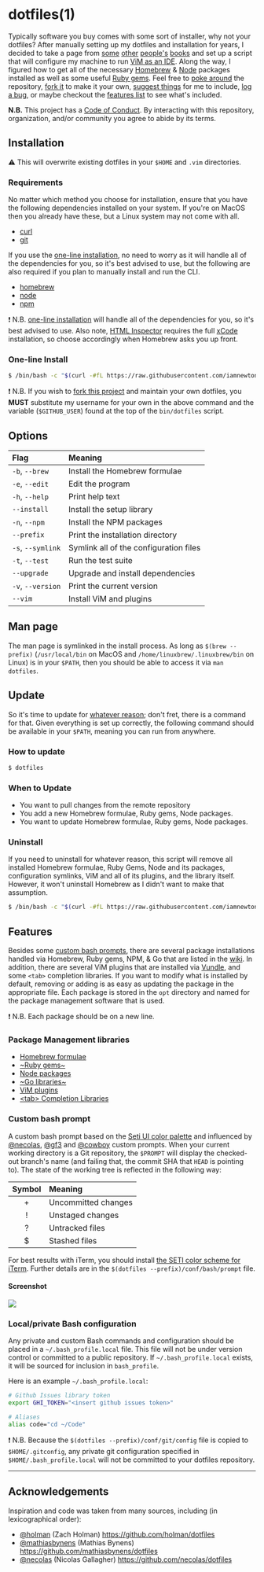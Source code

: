 # dotfiles(1)

Typically software you buy comes with some sort of installer, why not your dotfiles? After manually setting up my dotfiles and installation for years, I decided to take a page from [some](https://github.com/necolas) [other](https://github.com/mathiasbynens) [people's](https://github.com/cowboy) [books](http://dotfiles.github.io) and set up a script that will configure my machine to run [ViM as an IDE](http://blog.sanctum.geek.nz/series/unix-as-ide/).  Along the way, I figured how to get all of the necessary [Homebrew](http://braumeister.org) & [Node](https://www.npmjs.org) packages installed as well as some useful [Ruby gems](http://rubygems.org). Feel free to [poke around](https://github.com/iamnewton/dotfiles/commits/main) the repository, [fork it](https://github.com/iamnewton/dotfiles/fork) to make it your own, [suggest things](https://github.com/iamnewton/dotfiles/issues?labels=feature+request) for me to include, [log a bug](https://github.com/iamnewton/dotfiles/issues/new), or maybe checkout the [features list](#features) to see what's included.

**N.B.** This project has a [Code of Conduct](./.github/CODE_OF_CONDUCT.md). By interacting with this repository, organization, and/or community you agree to abide by its terms.

## Installation

:warning: This will overwrite existing dotfiles in your `$HOME` and `.vim` directories.

### Requirements

No matter which method you choose for installation, ensure that you have the following dependencies installed on your system.  If you're on MacOS then you already have these, but a Linux system may not come with all.

* [curl](http://curl.haxx.se)
* [git](http://git-scm.com)

If you use the [one-line installation](#one-line-install), no need to worry as it will handle all of the dependencies for you, so it's best advised to use, but the following are also required if you plan to manually install and run the CLI.

* [homebrew](http://brew.sh)
* [node](http://nodejs.org)
* [npm](https://www.npmjs.org)

:exclamation: N.B. [one-line installation](#one-line-install) will handle all of the dependencies for you, so it's best advised to use. Also note, [HTML Inspector](#node-packages) requires the full [xCode](https://itunes.apple.com/us/app/xcode/id497799835?mt=12) installation, so choose accordingly when Homebrew asks you up front.

### One-line Install

```bash
$ /bin/bash -c "$(curl -#fL https://raw.githubusercontent.com/iamnewton/dotfiles/main/bin/install)"
```

:exclamation: N.B. If you wish to [fork this project](https://github.com/iamnewton/dotfiles/fork) and maintain your own dotfiles, you **MUST** substitute my username for your own in the above command and the variable (`$GITHUB_USER`) found at the top of the `bin/dotfiles` script.

## Options

| Flag              | Meaning                                |
| :-----------------| :------------------------------------- |
| `-b`, `--brew`    | Install the Homebrew formulae          |
| `-e`, `--edit`    | Edit the program                       |
| `-h`, `--help`    | Print help text                        |
| `--install`       | Install the setup library              |
| `-n`, `--npm`     | Install the NPM packages               |
| `--prefix`        | Print the installation directory       |
| `-s`, `--symlink` | Symlink all of the configuration files |
| `-t`, `--test`    | Run the test suite                     |
| `--upgrade`       | Upgrade and install dependencies       |
| `-v`, `--version` | Print the current version              |
| `--vim`           | Install ViM and plugins                |

## Man page

The man page is symlinked in the install process. As long as `$(brew --prefix)` (`/usr/local/bin` on MacOS and `/home/linuxbrew/.linuxbrew/bin` on Linux) is in your `$PATH`, then you should be able to access it via `man dotfiles`.

## Update

So it's time to update for [whatever reason](#when-to-update); don't fret, there is a command for that. Given everything is set up correctly, the following command should be available in your `$PATH`, meaning you can run from anywhere.

### How to update

```bash
$ dotfiles
```

### When to Update

* You want to pull changes from the remote repository
* You add a new Homebrew formulae, Ruby gems, Node packages.
* You want to update Homebrew formulae, Ruby gems, Node packages.

### Uninstall

If you need to uninstall for whatever reason, this script will remove all installed Homebrew formulae, Ruby Gems, Node and its packages, configuration symlinks, ViM and all of its plugins, and the library itself.  However, it won't uninstall Homebrew as I didn't want to make that assumption.

```bash
$ /bin/bash -c "$(curl -#fL https://raw.githubusercontent.com/iamnewton/dotfiles/main/bin/uninstall)"
```

## Features

Besides some [custom bash prompts](#shell-custom-bash-prompt), there are several package installations handled via Homebrew, Ruby gems, NPM, & Go that are listed in the [wiki](https://github.com/iamnewton/dotfiles/wiki). In addition, there are several ViM plugins that are installed via [Vundle](https://github.com/gmarik/vundle), and some `<tab>` completion libraries. If you want to modify what is installed by default, removing or adding is as easy as updating the package in the appropriate file.  Each package is stored in the `opt` directory and named for the package management software that is used.

:exclamation: N.B. Each package should be on a new line.

### Package Management libraries

* [Homebrew formulae](https://github.com/iamnewton/dotfiles/wiki/Homebrew)
* [~Ruby gems~](https://github.com/iamnewton/dotfiles/wiki/Ruby)
* [Node packages](https://github.com/iamnewton/dotfiles/wiki/Node)
* [~Go libraries~](https://github.com/iamnewton/dotfiles/wiki/Go)
* [ViM plugins](https://github.com/iamnewton/dotfiles/wiki/ViM)
* [&lt;tab&gt; Completion Libraries](https://github.com/iamnewton/dotfiles/wiki/-tab--Completion)

### Custom bash prompt

A custom bash prompt based on the [Seti UI color palette](https://github.com/jesseweed/seti-ui) and influenced by [@necolas](https://github.com/necolas), [@gf3](https://github.com/gf3) and [@cowboy](https://github.com/cowboy) custom prompts. When your current working directory is a Git repository, the `$PROMPT` will display the checked-out branch's name (and failing that, the commit SHA that `HEAD` is pointing to). The state of the working tree is reflected in the following way:

| Symbol | Meaning                          |
| :----: | :------------------------------- |
| +      | Uncommitted changes              |
| !      | Unstaged changes                 |
| ?      | Untracked files                  |
| $      | Stashed files                    |

For best results with iTerm, you should install [the SETI color scheme for iTerm](https://github.com/willmanduffy/seti-iterm). Further details are in the `$(dotfiles --prefix)/conf/bash/prompt` file.

#### Screenshot

![](https://iamnewton.github.io/cdn/images/dotfiles-screenshot-v2.png)

### Local/private Bash configuration

Any private and custom Bash commands and configuration should be placed in a `~/.bash_profile.local` file. This file will not be under version control or committed to a public repository. If `~/.bash_profile.local` exists, it will be sourced for inclusion in `bash_profile`.

Here is an example `~/.bash_profile.local`:

```bash
# Github Issues library token
export GHI_TOKEN="<insert github issues token>"

# Aliases
alias code="cd ~/Code"
```

:exclamation: N.B. Because the `$(dotfiles --prefix)/conf/git/config` file is copied to `$HOME/.gitconfig`, any private git configuration specified in `$HOME/.bash_profile.local` will not be committed to your dotfiles repository.

* * *

## Acknowledgements

Inspiration and code was taken from many sources, including (in lexicographical order):

* [@holman](https://github.com/holman) (Zach Holman) https://github.com/holman/dotfiles
* [@mathiasbynens](https://github.com/mathiasbynens) (Mathias Bynens) https://github.com/mathiasbynens/dotfiles
* [@necolas](https://github.com/necolas) (Nicolas Gallagher) https://github.com/necolas/dotfiles

[vim-ctags]: http://andrew.stwrt.ca/posts/vim-ctags "Vim and Ctags"
